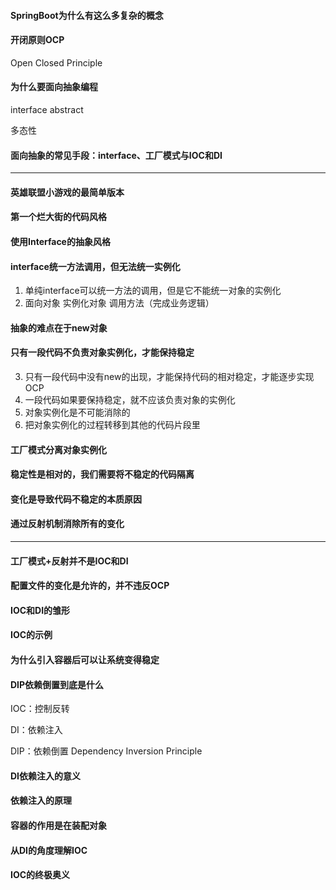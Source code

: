 #### SpringBoot为什么有这么多复杂的概念

#### 开闭原则OCP

Open Closed Principle

#### 为什么要面向抽象编程

interface abstract

多态性

#### 面向抽象的常见手段：interface、工厂模式与IOC和DI

--------------------------------------------------

#### 英雄联盟小游戏的最简单版本

#### 第一个烂大街的代码风格

#### 使用Interface的抽象风格

#### interface统一方法调用，但无法统一实例化

1. 单纯interface可以统一方法的调用，但是它不能统一对象的实例化
2. 面向对象 实例化对象 调用方法（完成业务逻辑）

#### 抽象的难点在于new对象

#### 只有一段代码不负责对象实例化，才能保持稳定

3. 只有一段代码中没有new的出现，才能保持代码的相对稳定，才能逐步实现OCP
4. 一段代码如果要保持稳定，就不应该负责对象的实例化
5. 对象实例化是不可能消除的
6. 把对象实例化的过程转移到其他的代码片段里

#### 工厂模式分离对象实例化

#### 稳定性是相对的，我们需要将不稳定的代码隔离

#### 变化是导致代码不稳定的本质原因

#### 通过反射机制消除所有的变化

--------------------------

#### 工厂模式+反射并不是IOC和DI

#### 配置文件的变化是允许的，并不违反OCP

#### IOC和DI的雏形

#### IOC的示例

#### 为什么引入容器后可以让系统变得稳定

#### DIP依赖倒置到底是什么

IOC：控制反转

DI：依赖注入

DIP：依赖倒置 Dependency Inversion Principle

#### DI依赖注入的意义

#### 依赖注入的原理

#### 容器的作用是在装配对象

#### 从DI的角度理解IOC

#### IOC的终极奥义

